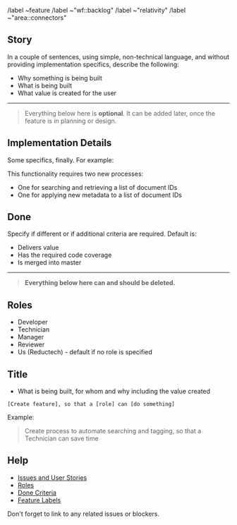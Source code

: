 /label ~feature
/label ~"wf::backlog"
/label ~"relativity" 
/label ~"area::connectors" 

## Story

In a couple of sentences, using simple, non-technical language,
and without providing implementation specifics, describe the following:

- Why something is being built
- What is being built
- What value is created for the user

-----

> Everything below here is **optional**.
> It can be added later, once the feature is in planning or design.

## Implementation Details

Some specifics, finally. For example:

This functionality requires two new processes:

- One for searching and retrieving a list of document IDs
- One for applying new metadata to a list of document IDs

## Done

Specify if different or if additional criteria are required.
Default is:

- Delivers value
- Has the required code coverage
- Is merged into master

-----

> **Everything below here can and should be deleted.**

## Roles

- Developer
- Technician
- Manager
- Reviewer
- Us (Reductech) - default if no role is specified

## Title

- What is being built, for whom and why including the value created

```
[Create feature], so that a [role] can [do something]
```

Example:

> Create process to automate searching and tagging, so that a Technician can save time

## Help

- [Issues and User Stories](https://gitlab.com/reductech/kb/-/wikis/Development/Issues-and-User-Stories)
- [Roles](https://gitlab.com/reductech/kb/-/wikis/Development/Issues-and-User-Stories#roles-for-edr-and-flow)
- [Done Criteria](https://gitlab.com/reductech/kb/-/wikis/Development/Issues-and-User-Stories#done-criteria)
- [Feature Labels](https://gitlab.com/reductech/kb/-/wikis/Development/Labels#features-a9cab9)

Don't forget to link to any related issues or blockers.

